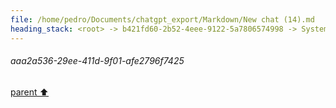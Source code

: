 ```yaml
---
file: /home/pedro/Documents/chatgpt_export/Markdown/New chat (14).md
heading_stack: <root> -> b421fd60-2b52-4eee-9122-5a7806574998 -> System -> 0e0de881-5a7b-4301-9643-ccff084a4ddf -> System -> aaa24362-c889-42c5-afec-aae36a2536d8 -> User -> 5e125b51-4948-41c1-bdf3-93b510bdb1af -> Assistant -> Ideal API Design -> Helper Classes -> Class -> Decorator -> AnnotatedAttribute -> BaseClass -> CodeBlock -> Recursive Code Generation -> Handling Indentation -> Example Implementation -> aaa2b636-9271-4157-9924-1a308fab5317 -> User -> 3c3b81e1-8cd2-4341-91c2-7b030a68f9a1 -> Assistant -> Leveraging Dataclasses -> aaa2a536-29ee-411d-9f01-afe2796f7425
---
```

###### aaa2a536-29ee-411d-9f01-afe2796f7425
[parent ⬆️](#5e125b51-4948-41c1-bdf3-93b510bdb1af)
